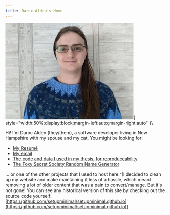 ```yaml
---
title: Daroc Alden's Home
---
```


![A photo of Daroc Alden wearing a blue sweater](./daroc.jpg){ style="width:50%;display:block;margin-left:auto;margin-right:auto" }\ 

Hi! I'm Daroc Alden (they/them), a software developer living in New Hampshire with my spouse and my cat. You might be looking for:

- [My Resumé](./resume.html)
- [My email](mailto:setupminimal@gmail.com)
- [The code and data I used in my thesis, for reproduceability](./thesis.tar.xz)
- [The Foxy Secret Society Random Name Generator](./FoxyName.html)

... or one of the other projects that I used to host here.^[I decided to clean up my website and make maintaining it less of a hassle, which meant removing a lot of older content that was a pain to convert/manage. But it's not gone! You can see any historical version of this site by checking out the source code yourself: [https://github.com/setupminimal/setupminimal.github.io](https://github.com/setupminimal/setupminimal.github.io)]
